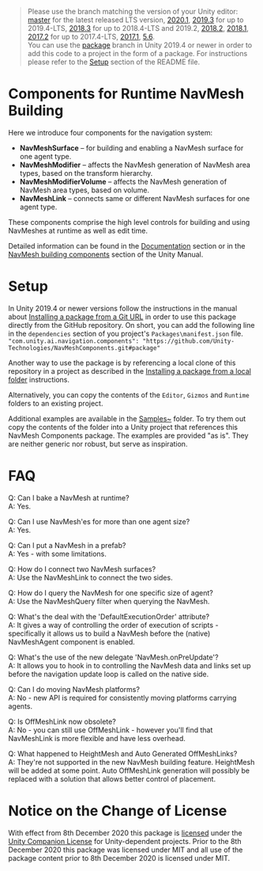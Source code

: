 > Please use the branch matching the version of your Unity editor: [master](../../tree/master) for the latest released LTS version, [2020.1](../../tree/2020.1), [2019.3](../../tree/2019.3) for up to 2019.4-LTS, [2018.3](../../tree/2018.3) for up to 2018.4-LTS and 2019.2, [2018.2](../../tree/2018.2), [2018.1](../../tree/2018.1), [2017.2](../../tree/2017.2) for up to 2017.4-LTS, [2017.1](../../tree/2017.1), [5.6](../../tree/5.6).\
> You can use the [package](../../tree/package) branch in Unity 2019.4 or newer in order to add this code to a project in the form of a package. For instructions please refer to the [Setup](../../tree/package#setup) section of the README file.

# Components for Runtime NavMesh Building

Here we introduce four components for the navigation system:

* __NavMeshSurface__ – for building and enabling a NavMesh surface for one agent type.
* __NavMeshModifier__ – affects the NavMesh generation of NavMesh area types, based on the transform hierarchy.
* __NavMeshModifierVolume__ – affects the NavMesh generation of NavMesh area types, based on volume.
* __NavMeshLink__ – connects same or different NavMesh surfaces for one agent type.

These components comprise the high level controls for building and using NavMeshes at runtime as well as edit time.

Detailed information can be found in the [Documentation](Documentation~) section or in the [NavMesh building components](https://docs.unity3d.com/Manual/NavMesh-BuildingComponents.html) section of the Unity Manual.

# Setup

In Unity 2019.4 or newer versions follow the instructions in the manual about [Installing a package from a Git URL](https://docs.unity3d.com/Manual/upm-ui-giturl.html) in order to use this package directly from the GitHub repository. On short, you can add the following line in the `dependencies` section of you project's `Packages\manifest.json` file.\
``` "com.unity.ai.navigation.components": "https://github.com/Unity-Technologies/NavMeshComponents.git#package" ```

Another way to use the package is by referencing a local clone of this repository in a project as described in the [Installing a package from a local folder](https://docs.unity3d.com/Manual/upm-ui-local.html) instructions.

Alternatively, you can copy the contents of the `Editor`, `Gizmos` and `Runtime` folders to an existing project.

Additional examples are available in the [Samples~](Samples~) folder. To try them out copy the contents of the folder into a Unity project that references this NavMesh Components package. The examples are provided "as is". They are neither generic nor robust, but serve as inspiration.

# FAQ

Q: Can I bake a NavMesh at runtime?  
A: Yes.

Q: Can I use NavMesh'es for more than one agent size?  
A: Yes.

Q: Can I put a NavMesh in a prefab?  
A: Yes - with some limitations.

Q: How do I connect two NavMesh surfaces?  
A: Use the NavMeshLink to connect the two sides.

Q: How do I query the NavMesh for one specific size of agent?  
A: Use the NavMeshQuery filter when querying the NavMesh.

Q: What's the deal with the 'DefaultExecutionOrder' attribute?  
A: It gives a way of controlling the order of execution of scripts - specifically it allows us to build a NavMesh before the
(native) NavMeshAgent component is enabled.

Q: What's the use of the new delegate 'NavMesh.onPreUpdate'?  
A: It allows you to hook in to controlling the NavMesh data and links set up before the navigation update loop is called on the native side.

Q: Can I do moving NavMesh platforms?  
A: No - new API is required for consistently moving platforms carrying agents.

Q: Is OffMeshLink now obsolete?  
A: No - you can still use OffMeshLink - however you'll find that NavMeshLink is more flexible and have less overhead.

Q: What happened to HeightMesh and Auto Generated OffMeshLinks?  
A: They're not supported in the new NavMesh building feature. HeightMesh will be added at some point. Auto OffMeshLink generation will possibly be replaced with a solution that allows better control of placement.

# Notice on the Change of License

With effect from 8th December 2020 this package is [licensed](LICENSE.md) under the [Unity Companion License](https://unity3d.com/legal/licenses/unity_companion_license) for Unity-dependent projects. Prior to the 8th December 2020 this package was licensed under MIT and all use of the package content prior to 8th December 2020 is licensed under MIT.
